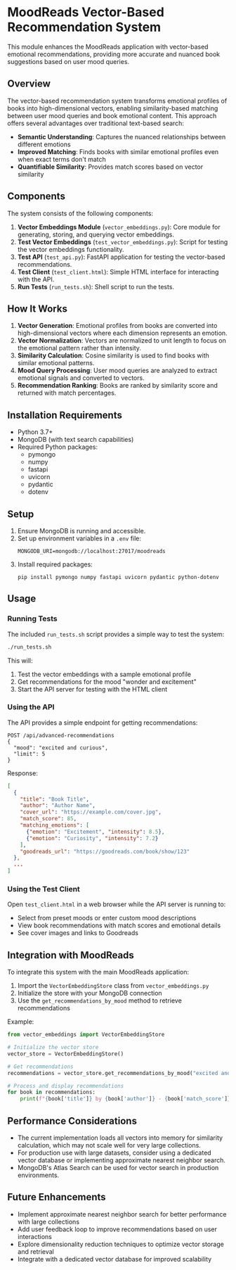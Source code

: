 # MoodReads Vector-Based Recommendation System

This module enhances the MoodReads application with vector-based emotional recommendations, providing more accurate and nuanced book suggestions based on user mood queries.

## Overview

The vector-based recommendation system transforms emotional profiles of books into high-dimensional vectors, enabling similarity-based matching between user mood queries and book emotional content. This approach offers several advantages over traditional text-based search:

- **Semantic Understanding**: Captures the nuanced relationships between different emotions
- **Improved Matching**: Finds books with similar emotional profiles even when exact terms don't match
- **Quantifiable Similarity**: Provides match scores based on vector similarity

## Components

The system consists of the following components:

1. **Vector Embeddings Module** (`vector_embeddings.py`): Core module for generating, storing, and querying vector embeddings.
2. **Test Vector Embeddings** (`test_vector_embeddings.py`): Script for testing the vector embeddings functionality.
3. **Test API** (`test_api.py`): FastAPI application for testing the vector-based recommendations.
4. **Test Client** (`test_client.html`): Simple HTML interface for interacting with the API.
5. **Run Tests** (`run_tests.sh`): Shell script to run the tests.

## How It Works

1. **Vector Generation**: Emotional profiles from books are converted into high-dimensional vectors where each dimension represents an emotion.
2. **Vector Normalization**: Vectors are normalized to unit length to focus on the emotional pattern rather than intensity.
3. **Similarity Calculation**: Cosine similarity is used to find books with similar emotional patterns.
4. **Mood Query Processing**: User mood queries are analyzed to extract emotional signals and converted to vectors.
5. **Recommendation Ranking**: Books are ranked by similarity score and returned with match percentages.

## Installation Requirements

- Python 3.7+
- MongoDB (with text search capabilities)
- Required Python packages:
  - pymongo
  - numpy
  - fastapi
  - uvicorn
  - pydantic
  - dotenv

## Setup

1. Ensure MongoDB is running and accessible.
2. Set up environment variables in a `.env` file:
   ```
   MONGODB_URI=mongodb://localhost:27017/moodreads
   ```
3. Install required packages:
   ```
   pip install pymongo numpy fastapi uvicorn pydantic python-dotenv
   ```

## Usage

### Running Tests

The included `run_tests.sh` script provides a simple way to test the system:

```bash
./run_tests.sh
```

This will:
1. Test the vector embeddings with a sample emotional profile
2. Get recommendations for the mood "wonder and excitement"
3. Start the API server for testing with the HTML client

### Using the API

The API provides a simple endpoint for getting recommendations:

```
POST /api/advanced-recommendations
{
  "mood": "excited and curious",
  "limit": 5
}
```

Response:
```json
[
  {
    "title": "Book Title",
    "author": "Author Name",
    "cover_url": "https://example.com/cover.jpg",
    "match_score": 85,
    "matching_emotions": [
      {"emotion": "Excitement", "intensity": 8.5},
      {"emotion": "Curiosity", "intensity": 7.2}
    ],
    "goodreads_url": "https://goodreads.com/book/show/123"
  },
  ...
]
```

### Using the Test Client

Open `test_client.html` in a web browser while the API server is running to:
- Select from preset moods or enter custom mood descriptions
- View book recommendations with match scores and emotional details
- See cover images and links to Goodreads

## Integration with MoodReads

To integrate this system with the main MoodReads application:

1. Import the `VectorEmbeddingStore` class from `vector_embeddings.py`
2. Initialize the store with your MongoDB connection
3. Use the `get_recommendations_by_mood` method to retrieve recommendations

Example:
```python
from vector_embeddings import VectorEmbeddingStore

# Initialize the vector store
vector_store = VectorEmbeddingStore()

# Get recommendations
recommendations = vector_store.get_recommendations_by_mood("excited and curious", limit=5)

# Process and display recommendations
for book in recommendations:
    print(f"{book['title']} by {book['author']} - {book['match_score']}% match")
```

## Performance Considerations

- The current implementation loads all vectors into memory for similarity calculation, which may not scale well for very large collections.
- For production use with large datasets, consider using a dedicated vector database or implementing approximate nearest neighbor search.
- MongoDB's Atlas Search can be used for vector search in production environments.

## Future Enhancements

- Implement approximate nearest neighbor search for better performance with large collections
- Add user feedback loop to improve recommendations based on user interactions
- Explore dimensionality reduction techniques to optimize vector storage and retrieval
- Integrate with a dedicated vector database for improved scalability 